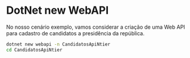 # DotNet new WebAPI
No nosso cenário exemplo, vamos considerar a criação de uma Web API para cadastro de candidatos a presidência da república. 

```bash
dotnet new webapi -n CandidatosApiNtier
cd CandidatosApiNtier
```